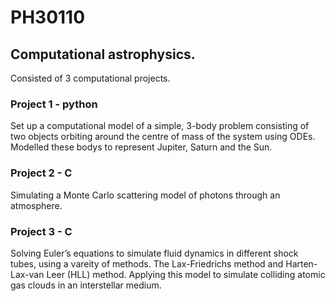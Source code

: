 # PH30110
## Computational astrophysics.


Consisted of 3 computational projects.

### Project 1 - python
Set up a computational model of a simple, 3-body problem consisting of two objects
orbiting around the centre of mass of the system using ODEs. Modelled these bodys to represent Jupiter, Saturn and the Sun.

### Project 2 - C
Simulating a Monte Carlo scattering model of photons through an atmosphere.

### Project 3 - C
Solving Euler’s equations to simulate fluid dynamics in different shock tubes, using a vareity of methods. The Lax-Friedrichs method and Harten-Lax-van Leer (HLL) method. Applying this model to simulate colliding atomic gas clouds in an interstellar medium.
